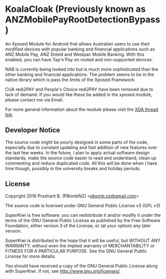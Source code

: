# KoalaCloak (Previously known as ANZMobilePayRootDetectionBypass)
An Xposed Module for Android that allows Australian users to use their modified devices with popular banking and financial applications such as ANZ Mobile Pay, ANZ Shield and Westpac Mobile Banking. With this enabled, you can have Tap'n'Pay on rooted and non-supported devices.

NAB is currently being looked into but is much more sophisticated than the other banking and financial applications. The problem seems to be in the native library which is pass the limits of the Xposed Framework.

CUA redi2PAY and People's Choice redi2PAY have been removed due to lack of demand. If you would like these be added in the xposed module, please contact me via Email.

For more general information about the module please visit the [XDA thread link](http://forum.xda-developers.com/xposed/modules/xposed-anz-mobile-pay-root-detection-t3340845).

## Developer Notice
The source code might be poorly designed in some parts of the code, especially due to constant updating and fast addition of new features over the last few weeks. In the future, I plan to apply actual software design standards, make the source code easier to read and understand, clean up commenting and reduce duplicated code. All this will be done when I have time though, possibly in the university breaks and holiday periods.

## License 
Copyright 2016 Prashant B. (PBombNZ) <[pbomb.nz@gmail.com](mailto:pbomb.nz@gmail.com)>
 
The source code is licensed under GNU General Public License v3 (GPL v3) 

SuperKiwi is free software: you can redistribute it and/or modify
it under the terms of the GNU General Public License as published by
the Free Software Foundation, either version 3 of the License, or
(at your option) any later version.

SuperKiwi is distributed in the hope that it will be useful,
but WITHOUT ANY WARRANTY; without even the implied warranty of
MERCHANTABILITY or FITNESS FOR A PARTICULAR PURPOSE.  See the
GNU General Public License for more details.

You should have received a copy of the GNU General Public License
along with SuperKiwi.  If not, see <http://www.gnu.org/licenses/>.